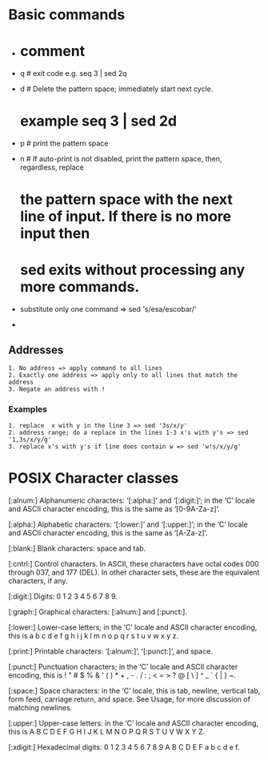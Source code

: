 
# Basic commands

  - # comment
  - q # exit code e.g.  seq 3 | sed 2q
  - d # Delete the pattern space; immediately start next cycle.
      # example  seq 3 | sed 2d
  - p # print the pattern space
  - n # If auto-print is not disabled, print the pattern space, then, regardless, replace
      # the pattern space with the next line of input. If there is no more input then
      # sed exits without processing any more commands.
  


  - substitute only one command => sed 's/esa/escobar/'
  -
 
  ## Addresses

    1. No address => apply command to all lines
    2. Exactly one address => apply only to all lines that match the address
    3. Negate an address with !

  ### Examples 

    1. replace  x with y in the line 3 => sed '3s/x/y'
    2. address range; do a replace in the lines 1-3 x's with y's => sed '1,3s/x/y/g'
    3. replace x's with y's if line does contain w => sed 'w!s/x/y/g'

# POSIX Character classes
	
[:alnum:]
Alphanumeric characters: ‘[:alpha:]’ and ‘[:digit:]’; in the ‘C’ locale and ASCII character encoding, this is the same as ‘[0-9A-Za-z]’.

[:alpha:]
Alphabetic characters: ‘[:lower:]’ and ‘[:upper:]’; in the ‘C’ locale and ASCII character encoding, this is the same as ‘[A-Za-z]’.

[:blank:]
Blank characters: space and tab.

[:cntrl:]
Control characters. In ASCII, these characters have octal codes 000 through 037, and 177 (DEL). In other character sets, these are the equivalent characters, if any.

[:digit:]
Digits: 0 1 2 3 4 5 6 7 8 9.

[:graph:]
Graphical characters: [:alnum:] and [:punct:].

[:lower:]
Lower-case letters; in the ‘C’ locale and ASCII character encoding, this is a b c d e f g h i j k l m n o p q r s t u v w x y z.

[:print:]
Printable characters: ‘[:alnum:]’, ‘[:punct:]’, and space.

[:punct:]
Punctuation characters; in the ‘C’ locale and ASCII character encoding, this is ! " # $ % & ' ( ) * + , - . / : ; < = > ? @ [ \ ] ^ _ ` { | } ~.

[:space:]
Space characters: in the ‘C’ locale, this is tab, newline, vertical tab, form feed, carriage return, and space. See Usage, for more discussion of matching newlines.

[:upper:]
Upper-case letters: in the ‘C’ locale and ASCII character encoding, this is A B C D E F G H I J K L M N O P Q R S T U V W X Y Z.

[:xdigit:]
Hexadecimal digits: 0 1 2 3 4 5 6 7 8 9 A B C D E F a b c d e f.


